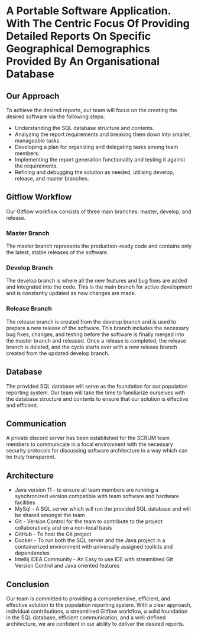 <h1>A Portable Software Application. With The Centric Focus Of Providing Detailed Reports On Specific Geographical Demographics Provided By An Organisational Database</h1>

<h2>Our Approach</h2>
<p>To achieve the desired reports, our team will focus on the creating the desired software via the following steps:</p>
<ul>
  <li>Understanding the SQL database structure and contents.</li>
  <li>Analyzing the report requirements and breaking them down into smaller, manageable tasks.</li>
  <li>Developing a plan for organizing and delegating tasks among team members.</li>
  <li>Implementing the report generation functionality and testing it against the requirements.</li>
  <li>Refining and debugging the solution as needed, utilising develop, release, and master branches.</li>
</ul>

<h2>Gitflow Workflow</h2>
<p>Our Gitflow workflow consists of three main branches: master, develop, and release.</p>

<h3>Master Branch</h3>
<p>The master branch represents the production-ready code and contains only the latest, stable releases of the software.</p>

<h3>Develop Branch</h3>
<p>The develop branch is where all the new features and bug fixes are added and integrated into the code. This is the main branch for active development and is constantly updated as new changes are made.</p>

<h3>Release Branch</h3>
<p>The release branch is created from the develop branch and is used to prepare a new release of the software. This branch includes the necessary bug fixes, changes, and testing before the software is finally merged into the master branch and released. Once a release is completed, the release branch is deleted, and the cycle starts over with a new release branch created from the updated develop branch.</p>

<h2>Database</h2>
<p>The provided SQL database will serve as the foundation for our population reporting system. Our team will take the time to familiarize ourselves with the database structure and contents to ensure that our solution is effective and efficient.</p>

<h2>Communication</h2>
<p>A private discord server has been established for the SCRUM team members to communicate in a focal environment with the necessary security protocols for discussing software architecture in a way which can be truly transparent.</p>

<h2>Architecture</h2>
<ul>
  <li>Java version 11 - to ensure all team members are running a synchronized version compatible with team software and hardware facilities</li>
  <li>MySql - A SQL server which will run the provided SQL database and will be shared amongst the team</li>
  <li>Git - Version Control for the team to contribute to the project collaboratively and on a non-local basis</li>
  <li>GitHub - To host the Git project</li>
  <li>Docker - To run both the SQL server and the Java project in a containerized environment with universally assigned toolkits and dependencies</li>
  <li>Intellij IDEA Community - An Easy to use IDE with streamlined Git Version Control and Java oriented features</li>
 </ul>
<h2>Conclusion</h2>
<p>Our team is committed to providing a comprehensive, efficient, and effective solution to the population reporting system. With a clear approach, individual contributions, a streamlined Gitflow workflow, a solid foundation in the SQL database, efficient communication, and a well-defined architecture, we are confident in our ability to deliver the desired reports.</p>
